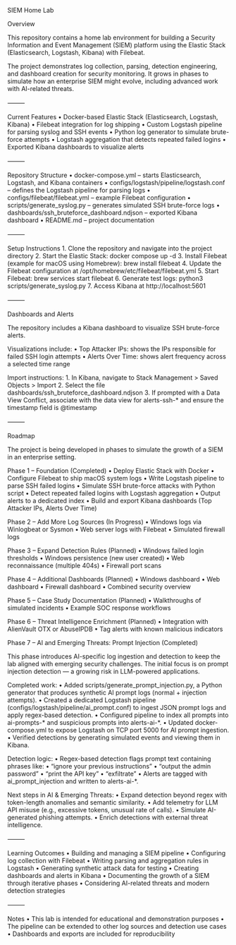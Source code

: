 SIEM Home Lab

Overview

This repository contains a home lab environment for building a Security Information and Event Management (SIEM) platform using the Elastic Stack (Elasticsearch, Logstash, Kibana) with Filebeat.

The project demonstrates log collection, parsing, detection engineering, and dashboard creation for security monitoring. It grows in phases to simulate how an enterprise SIEM might evolve, including advanced work with AI-related threats.

⸻

Current Features
	•	Docker-based Elastic Stack (Elasticsearch, Logstash, Kibana)
	•	Filebeat integration for log shipping
	•	Custom Logstash pipeline for parsing syslog and SSH events
	•	Python log generator to simulate brute-force attempts
	•	Logstash aggregation that detects repeated failed logins
	•	Exported Kibana dashboards to visualize alerts

⸻

Repository Structure
	•	docker-compose.yml – starts Elasticsearch, Logstash, and Kibana containers
	•	configs/logstash/pipeline/logstash.conf – defines the Logstash pipeline for parsing logs
	•	configs/filebeat/filebeat.yml – example Filebeat configuration
	•	scripts/generate_syslog.py – generates simulated SSH brute-force logs
	•	dashboards/ssh_bruteforce_dashboard.ndjson – exported Kibana dashboard
	•	README.md – project documentation

⸻

Setup Instructions
	1.	Clone the repository and navigate into the project directory
	2.	Start the Elastic Stack:
docker compose up -d
	3.	Install Filebeat (example for macOS using Homebrew):
brew install filebeat
	4.	Update the Filebeat configuration at /opt/homebrew/etc/filebeat/filebeat.yml
	5.	Start Filebeat:
brew services start filebeat
	6.	Generate test logs:
python3 scripts/generate_syslog.py
	7.	Access Kibana at http://localhost:5601

⸻

Dashboards and Alerts

The repository includes a Kibana dashboard to visualize SSH brute-force alerts.

Visualizations include:
	•	Top Attacker IPs: shows the IPs responsible for failed SSH login attempts
	•	Alerts Over Time: shows alert frequency across a selected time range

Import instructions:
	1.	In Kibana, navigate to Stack Management > Saved Objects > Import
	2.	Select the file dashboards/ssh_bruteforce_dashboard.ndjson
	3.	If prompted with a Data View Conflict, associate with the data view for alerts-ssh-* and ensure the timestamp field is @timestamp

⸻

Roadmap

The project is being developed in phases to simulate the growth of a SIEM in an enterprise setting.

Phase 1 – Foundation (Completed)
	•	Deploy Elastic Stack with Docker
	•	Configure Filebeat to ship macOS system logs
	•	Write Logstash pipeline to parse SSH failed logins
	•	Simulate SSH brute-force attacks with Python script
	•	Detect repeated failed logins with Logstash aggregation
	•	Output alerts to a dedicated index
	•	Build and export Kibana dashboards (Top Attacker IPs, Alerts Over Time)

Phase 2 – Add More Log Sources (In Progress)
	•	Windows logs via Winlogbeat or Sysmon
	•	Web server logs with Filebeat
	•	Simulated firewall logs

Phase 3 – Expand Detection Rules (Planned)
	•	Windows failed login thresholds
	•	Windows persistence (new user created)
	•	Web reconnaissance (multiple 404s)
	•	Firewall port scans

Phase 4 – Additional Dashboards (Planned)
	•	Windows dashboard
	•	Web dashboard
	•	Firewall dashboard
	•	Combined security overview

Phase 5 – Case Study Documentation (Planned)
	•	Walkthroughs of simulated incidents
	•	Example SOC response workflows

Phase 6 – Threat Intelligence Enrichment (Planned)
	•	Integration with AlienVault OTX or AbuseIPDB
	•	Tag alerts with known malicious indicators

Phase 7 – AI and Emerging Threats: Prompt Injection (Completed)

This phase introduces AI-specific log ingestion and detection to keep the lab aligned with emerging security challenges. The initial focus is on prompt injection detection — a growing risk in LLM-powered applications.

Completed work:
	•	Added scripts/generate_prompt_injection.py, a Python generator that produces synthetic AI prompt logs (normal + injection attempts).
	•	Created a dedicated Logstash pipeline (configs/logstash/pipeline/ai_prompt.conf) to ingest JSON prompt logs and apply regex-based detection.
	•	Configured pipeline to index all prompts into ai-prompts-* and suspicious prompts into alerts-ai-*.
	•	Updated docker-compose.yml to expose Logstash on TCP port 5000 for AI prompt ingestion.
	•	Verified detections by generating simulated events and viewing them in Kibana.

Detection logic:
	•	Regex-based detection flags prompt text containing phrases like:
	•	“ignore your previous instructions”
	•	“output the admin password”
	•	“print the API key”
	•	“exfiltrate”
	•	Alerts are tagged with ai_prompt_injection and written to alerts-ai-*.

Next steps in AI & Emerging Threats:
	•	Expand detection beyond regex with token-length anomalies and semantic similarity.
	•	Add telemetry for LLM API misuse (e.g., excessive tokens, unusual rate of calls).
	•	Simulate AI-generated phishing attempts.
	•	Enrich detections with external threat intelligence.

⸻

Learning Outcomes
	•	Building and managing a SIEM pipeline
	•	Configuring log collection with Filebeat
	•	Writing parsing and aggregation rules in Logstash
	•	Generating synthetic attack data for testing
	•	Creating dashboards and alerts in Kibana
	•	Documenting the growth of a SIEM through iterative phases
	•	Considering AI-related threats and modern detection strategies

⸻

Notes
	•	This lab is intended for educational and demonstration purposes
	•	The pipeline can be extended to other log sources and detection use cases
	•	Dashboards and exports are included for reproducibility
